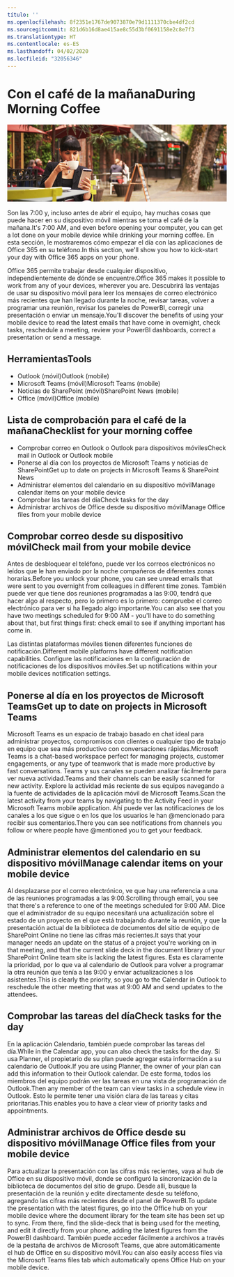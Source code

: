 ```yaml
---
título: ''
ms.openlocfilehash: 8f2351e1767de9073870e79d1111370cbe4df2cd
ms.sourcegitcommit: 821d6b16d8ae415ae8c55d3bf0691158e2c8e7f3
ms.translationtype: HT
ms.contentlocale: es-ES
ms.lasthandoff: 04/02/2020
ms.locfileid: "32056346"
---
```

# <a name="during-morning-coffee"></a><span data-ttu-id="1a262-102">Con el café de la mañana</span><span class="sxs-lookup"><span data-stu-id="1a262-102">During Morning Coffee</span></span>

![Imagen de café de la mañana](media/ditl_coffee.png)

<span data-ttu-id="1a262-104">Son las 7:00 y, incluso antes de abrir el equipo, hay muchas cosas que puede hacer en su dispositivo móvil mientras se toma el café de la mañana.</span><span class="sxs-lookup"><span data-stu-id="1a262-104">It's 7:00 AM, and even before opening your computer, you can get a lot done on your mobile device while drinking your morning coffee.</span></span> <span data-ttu-id="1a262-105">En esta sección, le mostraremos cómo empezar el día con las aplicaciones de Office 365 en su teléfono.</span><span class="sxs-lookup"><span data-stu-id="1a262-105">In this section, we'll show you how to kick-start your day with Office 365 apps on your phone.</span></span>

<span data-ttu-id="1a262-106">Office 365 permite trabajar desde cualquier dispositivo, independientemente de dónde se encuentre.</span><span class="sxs-lookup"><span data-stu-id="1a262-106">Office 365 makes it possible to work from any of your devices, wherever you are.</span></span> <span data-ttu-id="1a262-107">Descubrirá las ventajas de usar su dispositivo móvil para leer los mensajes de correo electrónico más recientes que han llegado durante la noche, revisar tareas, volver a programar una reunión, revisar los paneles de PowerBI, corregir una presentación o enviar un mensaje.</span><span class="sxs-lookup"><span data-stu-id="1a262-107">You'll discover the benefits of using your mobile device to read the latest emails that have come in overnight, check tasks, reschedule a meeting, review your PowerBI dashboards, correct a presentation or send a message.</span></span> 

## <a name="tools"></a><span data-ttu-id="1a262-108">Herramientas</span><span class="sxs-lookup"><span data-stu-id="1a262-108">Tools</span></span>
- <span data-ttu-id="1a262-109">Outlook (móvil)</span><span class="sxs-lookup"><span data-stu-id="1a262-109">Outlook (mobile)</span></span>
- <span data-ttu-id="1a262-110">Microsoft Teams (móvil)</span><span class="sxs-lookup"><span data-stu-id="1a262-110">Microsoft Teams (mobile)</span></span>
- <span data-ttu-id="1a262-111">Noticias de SharePoint (móvil)</span><span class="sxs-lookup"><span data-stu-id="1a262-111">SharePoint News (mobile)</span></span>
- <span data-ttu-id="1a262-112">Office (móvil)</span><span class="sxs-lookup"><span data-stu-id="1a262-112">Office (mobile)</span></span>

## <a name="checklist-for-your-morning-coffee"></a><span data-ttu-id="1a262-113">Lista de comprobación para el café de la mañana</span><span class="sxs-lookup"><span data-stu-id="1a262-113">Checklist for your morning coffee</span></span>
- <span data-ttu-id="1a262-114">Comprobar correo en Outlook o Outlook para dispositivos móviles</span><span class="sxs-lookup"><span data-stu-id="1a262-114">Check mail in Outlook or Outlook mobile</span></span>
- <span data-ttu-id="1a262-115">Ponerse al día con los proyectos de Microsoft Teams y noticias de SharePoint</span><span class="sxs-lookup"><span data-stu-id="1a262-115">Get up to date on projects in Microsoft Teams & SharePoint News</span></span>
- <span data-ttu-id="1a262-116">Administrar elementos del calendario en su dispositivo móvil</span><span class="sxs-lookup"><span data-stu-id="1a262-116">Manage calendar items on your mobile device</span></span>
- <span data-ttu-id="1a262-117">Comprobar las tareas del día</span><span class="sxs-lookup"><span data-stu-id="1a262-117">Check tasks for the day</span></span>
- <span data-ttu-id="1a262-118">Administrar archivos de Office desde su dispositivo móvil</span><span class="sxs-lookup"><span data-stu-id="1a262-118">Manage Office files from your mobile device</span></span> 

## <a name="check-mail-from-your-mobile-device"></a><span data-ttu-id="1a262-119">Comprobar correo desde su dispositivo móvil</span><span class="sxs-lookup"><span data-stu-id="1a262-119">Check mail from your mobile device</span></span>
<span data-ttu-id="1a262-120">Antes de desbloquear el teléfono, puede ver los correos electrónicos no leídos que le han enviado por la noche compañeros de diferentes zonas horarias.</span><span class="sxs-lookup"><span data-stu-id="1a262-120">Before you unlock your phone, you can see unread emails that were sent to you overnight from colleagues in different time zones.</span></span> <span data-ttu-id="1a262-121">También puede ver que tiene dos reuniones programadas a las 9:00, tendrá que hacer algo al respecto, pero lo primero es lo primero: compruebe el correo electrónico para ver si ha llegado algo importante.</span><span class="sxs-lookup"><span data-stu-id="1a262-121">You can also see that you have two meetings scheduled for 9:00 AM - you'll have to do something about that, but first things first: check email to see if anything important has come in.</span></span>

<span data-ttu-id="1a262-122">Las distintas plataformas móviles tienen diferentes funciones de notificación.</span><span class="sxs-lookup"><span data-stu-id="1a262-122">Different mobile platforms have different notification capabilities.</span></span> <span data-ttu-id="1a262-123">Configure las notificaciones en la configuración de notificaciones de los dispositivos móviles.</span><span class="sxs-lookup"><span data-stu-id="1a262-123">Set up notifications within your mobile devices notification settings.</span></span> 

## <a name="get-up-to-date-on-projects-in-microsoft-teams"></a><span data-ttu-id="1a262-124">Ponerse al día en los proyectos de Microsoft Teams</span><span class="sxs-lookup"><span data-stu-id="1a262-124">Get up to date on projects in Microsoft Teams</span></span>
<span data-ttu-id="1a262-125">Microsoft Teams es un espacio de trabajo basado en chat ideal para administrar proyectos, compromisos con clientes o cualquier tipo de trabajo en equipo que sea más productivo con conversaciones rápidas.</span><span class="sxs-lookup"><span data-stu-id="1a262-125">Microsoft Teams is a chat-based workspace perfect for managing projects, customer engagements, or any type of teamwork that is made more productive by fast conversations.</span></span> <span data-ttu-id="1a262-126">Teams y sus canales se pueden analizar fácilmente para ver nueva actividad.</span><span class="sxs-lookup"><span data-stu-id="1a262-126">Teams and their channels can be easily scanned for new activity.</span></span> <span data-ttu-id="1a262-127">Explore la actividad más reciente de sus equipos navegando a la fuente de actividades de la aplicación móvil de Microsoft Teams.</span><span class="sxs-lookup"><span data-stu-id="1a262-127">Scan the latest activity from your teams by navigating to the Activity Feed in your Microsoft Teams mobile application.</span></span> <span data-ttu-id="1a262-128">Ahí puede ver las notificaciones de los canales a los que sigue o en los que los usuarios le han @mencionado para recibir sus comentarios.</span><span class="sxs-lookup"><span data-stu-id="1a262-128">There you can see notifications from channels you follow or where people have @mentioned you to get your feedback.</span></span>  

## <a name="manage-calendar-items-on-your-mobile-device"></a><span data-ttu-id="1a262-129">Administrar elementos del calendario en su dispositivo móvil</span><span class="sxs-lookup"><span data-stu-id="1a262-129">Manage calendar items on your mobile device</span></span>
<span data-ttu-id="1a262-130">Al desplazarse por el correo electrónico, ve que hay una referencia a una de las reuniones programadas a las 9:00.</span><span class="sxs-lookup"><span data-stu-id="1a262-130">Scrolling through email, you see that there's a reference to one of the meetings scheduled for 9:00 AM.</span></span> <span data-ttu-id="1a262-131">Dice que el administrador de su equipo necesitará una actualización sobre el estado de un proyecto en el que está trabajando durante la reunión, y que la presentación actual de la biblioteca de documentos del sitio de equipo de SharePoint Online no tiene las cifras más recientes.</span><span class="sxs-lookup"><span data-stu-id="1a262-131">It says that your manager needs an update on the status of a project you're working on in that meeting, and that the current slide deck in the document library of your SharePoint Online team site is lacking the latest figures.</span></span> <span data-ttu-id="1a262-132">Esta es claramente la prioridad, por lo que va al calendario de Outlook para volver a programar la otra reunión que tenía a las 9:00 y enviar actualizaciones a los asistentes.</span><span class="sxs-lookup"><span data-stu-id="1a262-132">This is clearly the priority, so you go to the Calendar in Outlook to reschedule the other meeting that was at 9:00 AM and send updates to the attendees.</span></span>

## <a name="check-tasks-for-the-day"></a><span data-ttu-id="1a262-133">Comprobar las tareas del día</span><span class="sxs-lookup"><span data-stu-id="1a262-133">Check tasks for the day</span></span>
<span data-ttu-id="1a262-134">En la aplicación Calendario, también puede comprobar las tareas del día.</span><span class="sxs-lookup"><span data-stu-id="1a262-134">While in the Calendar app, you can also check the tasks for the day.</span></span> <span data-ttu-id="1a262-135">Si usa Planner, el propietario de su plan puede agregar esta información a su calendario de Outlook.</span><span class="sxs-lookup"><span data-stu-id="1a262-135">If you are using Planner, the owner of your plan can add this information to their Outlook calendar.</span></span> <span data-ttu-id="1a262-136">De este forma, todos los miembros del equipo podrán ver las tareas en una vista de programación de Outlook.</span><span class="sxs-lookup"><span data-stu-id="1a262-136">Then any member of the team can view tasks in a schedule view in Outlook.</span></span> <span data-ttu-id="1a262-137">Esto le permite tener una visión clara de las tareas y citas prioritarias.</span><span class="sxs-lookup"><span data-stu-id="1a262-137">This enables you to have a clear view of priority tasks and appointments.</span></span>  

## <a name="manage-office-files-from-your-mobile-device"></a><span data-ttu-id="1a262-138">Administrar archivos de Office desde su dispositivo móvil</span><span class="sxs-lookup"><span data-stu-id="1a262-138">Manage Office files from your mobile device</span></span>
<span data-ttu-id="1a262-139">Para actualizar la presentación con las cifras más recientes, vaya al hub de Office en su dispositivo móvil, donde se configuró la sincronización de la biblioteca de documentos del sitio de grupo. Desde allí, busque la presentación de la reunión y edite directamente desde su teléfono, agregando las cifras más recientes desde el panel de PowerBI.</span><span class="sxs-lookup"><span data-stu-id="1a262-139">To update the presentation with the latest figures, go into the Office hub on your mobile device where the document library for the team site has been set up to sync. From there, find the slide-deck that is being used for the meeting, and edit it directly from your phone, adding the latest figures from the PowerBI dashboard.</span></span> <span data-ttu-id="1a262-140">También puede acceder fácilmente a archivos a través de la pestaña de archivos de Microsoft Teams, que abre automáticamente el hub de Office en su dispositivo móvil.</span><span class="sxs-lookup"><span data-stu-id="1a262-140">You can also easily access files via the Microsoft Teams files tab which automatically opens Office Hub on your mobile device.</span></span> 